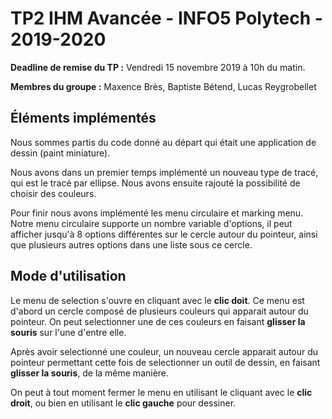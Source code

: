 
  

# TP2 IHM Avancée - INFO5 Polytech - 2019-2020



**Deadline de remise du TP :** Vendredi 15 novembre 2019 à 10h du matin.

  

**Membres du groupe :** Maxence Brès, Baptiste Bétend, Lucas Reygrobellet



## Éléments implémentés

 Nous sommes partis du code donné au départ qui était une application de dessin (paint miniature).

Nous avons dans un premier temps implémenté un nouveau type de tracé, qui est le tracé par ellipse.
Nous avons ensuite rajouté la possibilité de choisir des couleurs.
 
 Pour finir nous avons implémenté les menu circulaire et marking menu. Notre menu circulaire supporte un nombre variable d'options, il peut afficher jusqu'à 8 options différentes sur le cercle autour du pointeur, ainsi que plusieurs autres options dans une liste sous ce cercle.

## Mode d'utilisation

  Le menu de selection s'ouvre en cliquant avec le **clic doit**. Ce menu est d'abord un cercle composé de plusieurs couleurs qui apparait autour du pointeur. On peut selectionner une de ces couleurs en faisant **glisser la souris** sur l'une d'entre elle.
  
  Après avoir selectionné une couleur, un nouveau cercle apparait autour du pointeur permettant cette fois de selectionner un outil de dessin, en faisant **glisser la souris**, de la même manière.
  
  On peut à tout moment fermer le menu en utilisant le cliquant avec le **clic droit**, ou bien en utilisant le **clic gauche** pour dessiner.
